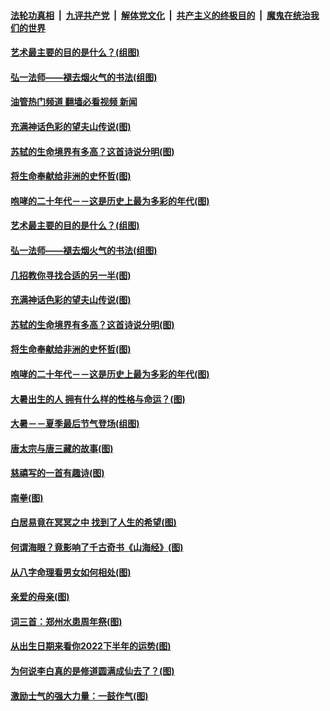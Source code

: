 ####  [法轮功真相](../../../../basic/blob/master/README.md?t=07250001) &nbsp;|&nbsp; [九评共产党](../../../../9ping.md/blob/master/README.md?t=07250001) &nbsp;|&nbsp; [解体党文化](../../../../jtdwh.md/blob/master/README.md?t=07250001)  &nbsp;|&nbsp; [共产主义的终极目的](../../../../gczydzjmd.md/blob/master/README.md?t=07250001) &nbsp;|&nbsp; [魔鬼在统治我们的世界](../../../../mgztzwmdsj.md/blob/master/README.md?t=07250001) 

#### [艺术最主要的目的是什么？(组图)](../pages/p7/1011751.md?t=07250001) 

#### [弘一法师——褪去烟火气的书法(组图)](../pages/p7/1007928.md?t=07250001) 

#### [油管热门频道 翻墙必看视频 新闻](http://45.76.130.85:81/youtube.html?07250001)

#### [充满神话色彩的望夫山传说(图)](../pages/p7/1011827.md?t=07250001) 

#### [苏轼的生命境界有多高？这首诗说分明(图)](../pages/p7/1011756.md?t=07250001) 

#### [将生命奉献给非洲的史怀哲(图)](../pages/p7/1011218.md?t=07250001) 

#### [咆哮的二十年代－－这是历史上最为多彩的年代(图)](../pages/p7/1011617.md?t=07250001) 

#### [艺术最主要的目的是什么？(组图)](../pages/p7/1011751.md?t=07250001) 

#### [弘一法师——褪去烟火气的书法(组图)](../pages/p7/1007928.md?t=07250001) 

#### [几招教你寻找合适的另一半(图)](../pages/p7/1012061.md?t=07250001) 

#### [充满神话色彩的望夫山传说(图)](../pages/p7/1011827.md?t=07250001) 

#### [苏轼的生命境界有多高？这首诗说分明(图)](../pages/p7/1011756.md?t=07250001) 

#### [将生命奉献给非洲的史怀哲(图)](../pages/p7/1011218.md?t=07250001) 

#### [咆哮的二十年代－－这是历史上最为多彩的年代(图)](../pages/p7/1011617.md?t=07250001) 

#### [大暑出生的人 拥有什么样的性格与命运？(图)](../pages/p7/997123.md?t=07250001) 

#### [大暑－－夏季最后节气登场(组图)](../pages/p7/1011693.md?t=07250001) 

#### [唐太宗与唐三藏的故事(图)](../pages/p7/1012018.md?t=07250001) 

#### [慈禧写的一首有趣诗(图)](../pages/p7/1011568.md?t=07250001) 

#### [南拳(图)](../pages/p7/1011616.md?t=07250001) 

#### [白居易竟在冥冥之中 找到了人生的希望﻿(图)](../pages/p7/1011754.md?t=07250001) 

#### [何谓海眼？竟影响了千古奇书《山海经》(图)](../pages/p7/1011832.md?t=07250001) 

#### [从八字命理看男女如何相处(图)](../pages/p7/1012117.md?t=07250001) 

#### [亲爱的母亲(图)](../pages/p7/1012118.md?t=07250001) 

#### [词三首：郑州水患周年祭(图)](../pages/p7/1012187.md?t=07250001) 

#### [从出生日期来看你2022下半年的运势(图)](../pages/p7/1012128.md?t=07250001) 

#### [为何说李白真的是修道圆满成仙去了？(图)](../pages/p7/1010795.md?t=07250001) 

#### [激励士气的强大力量：一鼓作气(图)](../pages/p7/1011210.md?t=07250001) 

<img src='http://gfw-breaker.win/goodnews/indexes/p7.md' width='0px' height='0px'/>
